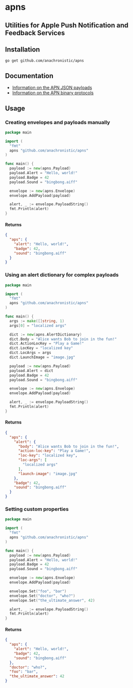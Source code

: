# apns
## Utilities for Apple Push Notification and Feedback Services

## Installation

`go get github.com/anachronistic/apns`

## Documentation

- [Information on the APN JSON payloads](http://developer.apple.com/library/mac/#documentation/NetworkingInternet/Conceptual/RemoteNotificationsPG/Chapters/ApplePushService.html)
- [Information on the APN binary protocols](http://developer.apple.com/library/ios/#documentation/NetworkingInternet/Conceptual/RemoteNotificationsPG/Chapters/CommunicatingWIthAPS.html)

## Usage

### Creating envelopes and payloads manually
```go
package main

import (
  "fmt"
  apns "github.com/anachronistic/apns"
)

func main() {
  payload := new(apns.Payload)
  payload.Alert = "Hello, world!"
  payload.Badge = 42
  payload.Sound = "bingbong.aiff"

  envelope := new(apns.Envelope)
  envelope.AddPayload(payload)

  alert, _ := envelope.PayloadString()
  fmt.Println(alert)
}
```

#### Returns
```json
{
  "aps": {
    "alert": "Hello, world!",
    "badge": 42,
    "sound": "bingbong.aiff"
  }
}
```

### Using an alert dictionary for complex payloads
```go
package main

import (
  "fmt"
  apns "github.com/anachronistic/apns"
)

func main() {
  args := make([]string, 1)
  args[0] = "localized args"

  dict := new(apns.AlertDictionary)
  dict.Body = "Alice wants Bob to join in the fun!"
  dict.ActionLocKey = "Play a Game!"
  dict.LocKey = "localized key"
  dict.LocArgs = args
  dict.LaunchImage = "image.jpg"

  payload := new(apns.Payload)
  payload.Alert = dict
  payload.Badge = 42
  payload.Sound = "bingbong.aiff"

  envelope := new(apns.Envelope)
  envelope.AddPayload(payload)

  alert, _ := envelope.PayloadString()
  fmt.Println(alert)
}
```

#### Returns
```json
{
  "aps": {
    "alert": {
      "body": "Alice wants Bob to join in the fun!",
      "action-loc-key": "Play a Game!",
      "loc-key": "localized key",
      "loc-args": [
        "localized args"
      ],
      "launch-image": "image.jpg"
    },
    "badge": 42,
    "sound": "bingbong.aiff"
  }
}
```

### Setting custom properties
```go
package main

import (
  "fmt"
  apns "github.com/anachronistic/apns"
)

func main() {
  payload := new(apns.Payload)
  payload.Alert = "Hello, world!"
  payload.Badge = 42
  payload.Sound = "bingbong.aiff"

  envelope := new(apns.Envelope)
  envelope.AddPayload(payload)

  envelope.Set("foo", "bar")
  envelope.Set("doctor", "who?")
  envelope.Set("the_ultimate_answer", 42)

  alert, _ := envelope.PayloadString()
  fmt.Println(alert)
}
```

#### Returns
```json
{
  "aps": {
    "alert": "Hello, world!",
    "badge": 42,
    "sound": "bingbong.aiff"
  },
  "doctor": "who?",
  "foo": "bar",
  "the_ultimate_answer": 42
}
```
